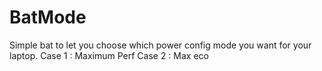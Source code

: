 # BatMode

Simple bat to let you choose which power config mode you want for your laptop.
Case 1 : Maximum Perf
Case 2 : Max eco
